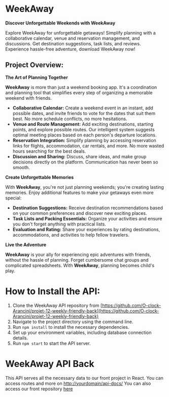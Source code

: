 # WeekAway

**Discover Unforgettable Weekends with WeekAway**

Explore WeekAway for unforgettable getaways! Simplify planning with a collaborative calendar, venue and reservation management, and discussions. Get destination suggestions, task lists, and reviews. Experience hassle-free adventure, download WeekAway now!

## Project Overview:

**The Art of Planning Together**

**WeekAway** is more than just a weekend booking app. It's a coordination and planning tool that simplifies every step of organizing a memorable weekend with friends.

- **Collaborative Calendar:** Create a weekend event in an instant, add possible dates, and invite friends to vote for the dates that suit them best. No more schedule conflicts, no more hesitations.
- **Venue and Route Management:** Add exciting destinations, starting points, and explore possible routes. Our intelligent system suggests optimal meeting places based on each person's departure locations.
- **Reservation Integration:** Simplify planning by accessing reservation links for flights, accommodation, car rentals, and more. No more wasted hours searching for the best deals.
- **Discussion and Sharing:** Discuss, share ideas, and make group decisions directly on the platform. Communication has never been so smooth.

**Create Unforgettable Memories**

With **WeekAway**, you're not just planning weekends; you're creating lasting memories. Enjoy additional features to make your getaways even more special:

- **Destination Suggestions:** Receive destination recommendations based on your common preferences and discover new exciting places.
- **Task Lists and Packing Essentials:** Organize your activities and ensure you don't forget anything with practical lists.
- **Evaluation and Rating:** Share your experiences by rating destinations, accommodations, and activities to help fellow travelers.

**Live the Adventure**

**WeekAway** is your ally for experiencing epic adventures with friends, without the hassle of planning. Forget cumbersome chat groups and complicated spreadsheets. With **WeekAway**, planning becomes child's play.

# How to Install the API:

1. Clone the WeekAway API repository from [https://github.com/O-clock-Arancini/projet-12-weekly-friendly-back](https://github.com/O-clock-Arancini/projet-12-weekly-friendly-back)
2. Navigate to the project directory using the command line.
3. Run `npm install` to install the necessary dependencies.
4. Set up your environment variables, including database connection details.
5. Run `npm start` to start the API server.


# WeekAway API Back

This API serves all the necessary data to our front project in React.
You can access routes and more on [http://yourdomain/api-docs/](http://caca-boudin.fr/api-docs/)
You can also access our front repository [here](https://github.com/O-clock-Arancini/projet-12-weekly-friendly-front)

